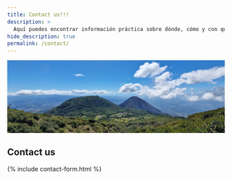 ```yaml
---
title: Contact us!!!
description: >
  Aquí puedes encontrar información práctica sobre dónde, cómo y con quién surfear
hide_description: true
permalink: /contact/
---
```

![Volcano](/assets/img/contact/volcano-pic.jpg)

<strong>Contact us</strong>
---
{% include contact-form.html %}
